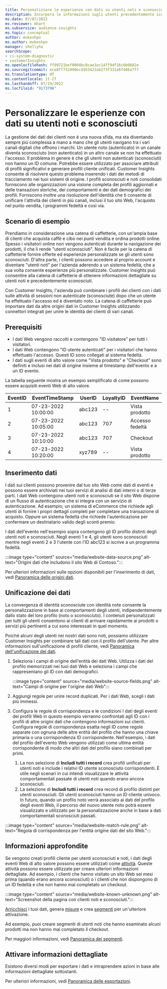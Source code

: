 ```yaml
---
title: Personalizzare le esperienze con dati su utenti noti e sconosciuti
description: Incorpora le informazioni sugli utenti precedentemente sconosciuti quando conosci la loro identità.
ms.date: 07/07/2022
ms.reviewer: mhart
ms.subservice: audience-insights
ms.topic: conceptual
author: mukeshpo
ms.author: mukeshpo
manager: shellyha
searchScope:
- ci-system-diagnostic
- customerInsights
ms.openlocfilehash: ff99721bef0004bc8cae1ec14ff9df16cbb0682e
ms.sourcegitcommit: ece8ff732490ecd3b3421ab273f331e6fd46a7f7
ms.translationtype: HT
ms.contentlocale: it-IT
ms.lasthandoff: 07/19/2022
ms.locfileid: "9173796"
---
```

# <a name="personalize-your-experiences-with-data-about-known-and-unknown-users"></a>Personalizzare le esperienze con dati su utenti noti e sconosciuti

La gestione dei dati dei clienti non è una nuova sfida, ma sta diventando sempre più complessa a mano a mano che gli utenti navigano tra i vari canali digitali che offrono i marchi. Un utente noto (autenticato) in un canale diventa sconosciuto (non autenticato) in un altro canale se non ha effettuato l'accesso. Il problema in genere è che gli utenti non autenticati (sconosciuti) non hanno un ID comune. Potrebbe essere utilizzato per associare attributi di profili significativi e generare profili cliente unificati. Customer Insights consente di risolvere questo problema inserendo i dati dei metodi di tracciamento nei tuoi sistemi di origine. I profili sconosciuti e noti consolidati forniscono alle organizzazioni una visione completa dei profili aggiornati e delle transazioni storiche, dei comportamenti e dei dati demografici dei profili. Forniscono inoltre una risoluzione dell'identità che ti consente di unificare l'attività dei clienti in più canali, inclusi il tuo sito Web, l'acquisto nel punto vendita, i programmi fedeltà e così via.

## <a name="sample-scenario"></a>Scenario di esempio

Prendiamo in considerazione una catena di caffetterie, con un'ampia base di clienti che acquista caffè e cibo nei punti vendita e ordina prodotti online. Spesso i visitatori online non vengono autenticati durante la navigazione dei prodotti, il che li rende "utenti sconosciuti". Non è facile per la catena di caffetterie fornire offerte ed esperienze personalizzate se gli utenti sono sconosciuti. D'altra parte, i clienti possono accedere al proprio account e diventare "utenti noti" per l'azienda aderendo a un sistema fedeltà, che a sua volta consente esperienze più personalizzate. Customer Insights può consentire alla catena di caffetterie di ottenere informazioni dettagliate su utenti noti e precedentemente sconosciuti.

Con Customer Insights, l'azienda può combinare i profili dei clienti con i dati sulle attività di sessioni non autenticate (sconosciute) dopo che un utente ha effettuato l'accesso ed è diventato noto. La catena di caffetterie può importare dati da altre origini dati in Customer Insights utilizzando connettori integrati per unire le identità dei clienti di vari canali.

## <a name="prerequisites"></a>Prerequisiti

- I dati Web vengono raccolti e contengono "ID visitatore" per tutti i visitatori.
- I dati Web contengono "ID utente autenticati" per i visitatori che hanno effettuato l'accesso. Questi ID sono collegati al sistema fedeltà.
- I dati sugli eventi di alto valore come "Vista prodotto" e "Checkout" sono definiti e inclusi nei dati di origine insieme al timestamp dell'evento e a un ID evento.

La tabella seguente mostra un esempio semplificato di come possono essere acquisiti eventi Web di alto valore.

|EventID|EventTimeStamp|UserID|LoyaltyID|EventName|
|--|--|--|--|--|
|1|07-23-2022 10:00:00|abc123|--|Vista prodotto|
|2|07-23-2022 10:05:00|abc123|707|Accesso fedeltà|
|3|07-23-2022 10:10:00|abc123|707|Checkout|
|4|07-23-2022 10:20:00|xyz789|--|Vista prodotto|

## <a name="data-ingestion"></a>Inserimento dati

I dati sui clienti possono provenire dal tuo sito Web come dati di eventi e possono essere archiviati nei tuoi servizi di analisi di dati interni o di terze parti. I dati Web contengono utenti noti e sconosciuti se il sito Web dispone di un flusso di autenticazione che si integra con un servizio di autenticazione. Ad esempio, un sistema di eCommerce che richiede agli utenti di fornire i propri dettagli completi per completare una transazione di acquisto. Oppure un sistema fedeltà che richiede l'autenticazione per confermare un destinatario valido degli sconti premio.

I dati dell'evento nell'esempio sopra contengono gli ID profilo distinti degli utenti noti e sconosciuti. Negli eventi 1 e 4, gli utenti sono sconosciuti mentre negli eventi 2 e 3 l'utente con l'ID abc123 si iscrive a un programma fedeltà.

:::image type="content" source="media/website-data-source.png" alt-text="Origini dati che includono il sito Web di Contoso.":::

Per ulteriori informazioni sulle opzioni disponibili per l'inserimento di dati, vedi [Panoramica delle origini dati](data-sources.md).

## <a name="data-unification"></a>Unificazione dei dati

La convergenza di identità sconosciute con identità note consente la personalizzazione in base ai comportamenti degli utenti, indipendentemente dallo stato del loro profilo (noto o sconosciuto). I contenuti personalizzati per tutti gli utenti consentono ai clienti di arrivare rapidamente ai prodotti o servizi più pertinenti a cui sono interessati in quel momento.

Poiché alcuni degli utenti nei nostri dati sono noti, possiamo utilizzare Customer Insights per combinare tali dati con il profilo dell'utente. Per altre informazioni sull'unificazione di profili cliente, vedi [Panoramica dell'unificazione dei dati](data-unification.md).

1. Seleziona i campi di origine dell'entità dei dati Web. Utilizza i dati del profilo memorizzati nei tuoi dati Web e seleziona i campi che rappresentano gli ID con dati demografici.

   :::image type="content" source="media/website-source-fields.png" alt-text="Campi di origine per l'origine dati Web":::

1. Aggiungi regole per unire record duplicati. Per i dati Web, scegli i dati più immessi.

1. Configura le regole di corrispondenza e le condizioni I dati degli eventi dei profili Web in questo esempio verranno confrontati agli ID con i profili di altre origini dati che contengono informazioni sui clienti. Configura regole di corrispondenza esatta negli ID come regole separate con ognuna delle altre entità del profilo che hanno una chiave primaria o una corrispondenza ID corrispondente. Nell'esempio, i dati del profilo dell'evento Web vengono utilizzati come ultima entità corrispondente di modo che altri dati del profilo siano combinati per primi.
   1. La non selezione di **Includi tutti i record** crea profili unificati per utenti noti e include i relativi ID utente sconosciuto corrispondenti. È utile negli scenari in cui intendi visualizzare le attività comportamentali passate di utenti noti quando erano ancora sconosciuti.
   1. La selezione di **Includi tutti i record** crea record di profilo distinti per utenti sconosciuti. Gli utenti sconosciuti hanno un ID cliente univoco. In futuro, quando un profilo noto verrà associato ai dati del profilo degli eventi Web, il percorso del nuovo utente noto potrà essere visualizzato e utilizzato per la personalizzazione anche in base a dati comportamentali sconosciuti passati.

:::image type="content" source="media/website-match-rule.png" alt-text="Regola di corrispondenza per l'entità origine dati del sito Web.":::

## <a name="get-insights"></a>Informazioni approfondite

Se vengono creati profili cliente per utenti sconosciuti e noti, i dati degli eventi Web di alto valore possono essere utilizzati come [attività](activities.md). Queste attività possono essere utilizzate per creare ulteriori informazioni dettagliate. Ad esempio, i clienti che hanno visitato un sito Web sei mesi prima (quando erano ancora sconosciuti) o i clienti che non dispongono di un ID fedeltà e che non hanno mai completato un checkout.

:::image type="content" source="media/website-known-unknown.png" alt-text="Screenshot della pagina con clienti noti e sconosciuti.":::

[Arricchisci](enrichment-hub.md) i tuoi dati, genera [misure](measures.md) e crea [segmenti](segments.md) per un'ulteriore attivazione.

Ad esempio, puoi creare segmenti di utenti noti che hanno esaminato alcuni prodotti ma non hanno mai completato il checkout.

Per maggiori informazioni, vedi [Panoramica dei segmenti](segments.md).

## <a name="activate-insights"></a>Attivare informazioni dettagliate

Esistono diversi modi per esportare i dati e intraprendere azioni in base alle informazioni dettagliate sottostanti.

Per ulteriori informazioni, vedi [Panoramica delle esportazioni](export-destinations.md).
